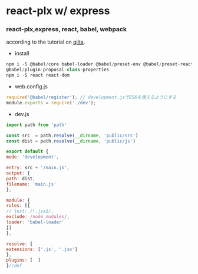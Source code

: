 # react-plx w/ express
### react-plx,express, react, babel, webpack
according to the tutorial on [qiita](https://qiita.com/akirakudo/items/77c3cd49e2bf39da79dd).
- install
```js
npm i -S @babel/core babel-loader @babel/preset-env @babel/preset-react @babel/register \
@babel/plugin-proposal-class-properties
npm i -S react react-dom
```
- web.config.js
```js
require('@babel/register'); // development.jsでES6を使えるようにする
module.exports = require('./dev');
```
- dev.js
```js
import path from 'path'

const src  = path.resolve(__dirname, 'public/src')
const dist = path.resolve(__dirname, 'public/js')

export default {
mode: 'development',

entry: src + '/main.js',
output: {
path: dist,
filename: 'main.js'
},

module: {
rules: [{
// test: /\.jsx$/,
exclude: /node_modules/,
loader: 'babel-loader'
}]
},

resolve: {
extensions: ['.js', '.jsx']
},
plugins: [  ]
}//def

```
